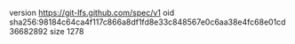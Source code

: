version https://git-lfs.github.com/spec/v1
oid sha256:98184c64ca4f117c866a8df1fd8e33c848567e0c6aa38e4fc68e01cd36682892
size 1278
